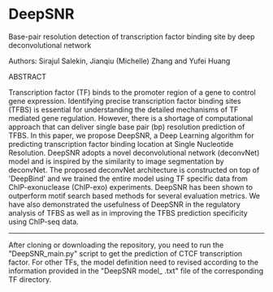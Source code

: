 # DeepSNR
Base-pair resolution detection of transcription factor binding site by deep deconvolutional network

Authors: Sirajul Salekin, Jianqiu (Michelle) Zhang and Yufei Huang

ABSTRACT

Transcription factor (TF) binds to the promoter region of a gene to control gene expression. Identifying precise transcription factor binding sites (TFBS) is essential for understanding the detailed mechanisms of TF mediated gene regulation. However, there is a shortage of computational approach that can deliver single base pair (bp) resolution prediction of TFBS. In this paper, we propose DeepSNR, a Deep Learning algorithm for predicting transcription factor binding location at Single Nucleotide Resolution. DeepSNR adopts a novel deconvolutional network (deconvNet) model and is inspired by the similarity to image segmentation by deconvNet. The proposed deconvNet architecture is constructed on top of 'DeepBind' and we trained the entire model using TF specific data from ChIP-exonuclease (ChIP-exo) experiments. DeepSNR has been shown to outperform motif search based methods for several evaluation metrics. We have also demonstrated the usefulness of DeepSNR in the regulatory analysis of TFBS as well as in improving the TFBS prediction specificity using ChIP-seq data.

--------------------------------------------------------------------------------------------

After cloning or downloading the repository, you need to run the "DeepSNR_main.py" script to get the prediction of CTCF transcription factor. For other TFs, the model definition need to revised according to the information provided in the "DeepSNR model_ .txt" file of the corresponding TF directory.

